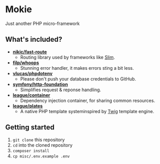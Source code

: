 # Mokie
Just another PHP micro-framework

## What's included?

* **[nikic/fast-route](https://github.com/nikic/FastRoute)**
  * Routing library used by frameworks like [Slim](http://www.slimframework.com).  
* **[filp/whoops](https://github.com/filp/whoops)**
  * Stunning error handler, it makes errors sting a bit less.  
* **[vlucas/phpdotenv](https://github.com/vlucas/phpdotenv)**
  * Please don't push your database credentials to GitHub.  
* **[symfony/http-foundation](https://github.com/symfony/http-foundation)**
  * Simplifies request & reponse handling.
* **[league/container](https://github.com/thephpleague/container)**
  * Dependency injection container, for sharing common resources.
* **[league/plates](https://github.com/thephpleague/plates)**
  * A native PHP template systeminspired by [Twig](https://github.com/twigphp/Twig) template engine.

## Getting started 

1. `git clone` this repository
2. `cd` into the cloned repository
3. `composer install`
4. `cp misc/.env.example .env`
